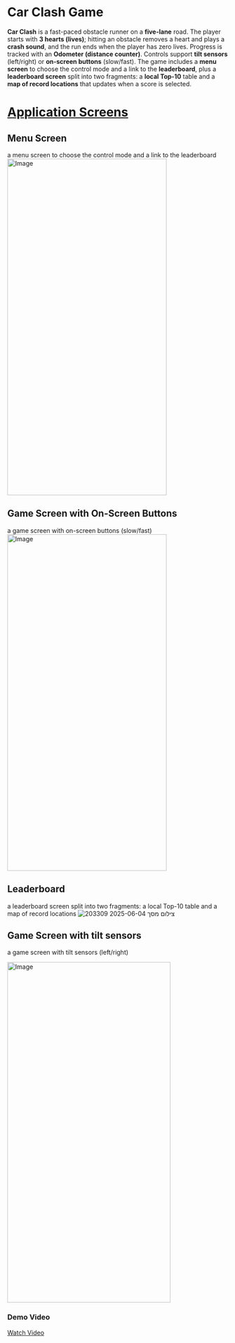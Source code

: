 # Car Clash Game

**Car Clash** is a fast-paced obstacle runner on a **five-lane** road. The player starts with **3 hearts (lives)**; hitting an obstacle removes a heart and plays a **crash sound**, and the run ends when the player has zero lives. Progress is tracked with an **Odometer (distance counter)**. Controls support **tilt sensors** (left/right) or **on-screen buttons** (slow/fast). The game includes a **menu screen** to choose the control mode and a link to the **leaderboard**, plus a **leaderboard screen** split into two fragments: a **local Top-10** table and a **map of record locations** that updates when a score is selected.

<h1><u>Application Screens</u></h1>

## Menu Screen
a menu screen to choose the control mode and a link to the leaderboard
<img width="363" height="767" alt="Image" src="https://github.com/user-attachments/assets/4cf5a537-171b-4814-8548-14874b9d7dcf" />

## Game Screen with On-Screen Buttons
a game screen with on-screen buttons (slow/fast)
<img width="363" height="767" alt="Image" src="https://github.com/user-attachments/assets/ad672537-42f9-4c3e-93dc-784e5543dca0" />

## Leaderboard 
a leaderboard screen split into two fragments: a local Top-10 table and a map of record locations
![צילום מסך 2025-06-04 203309](https://github.com/user-attachments/assets/ce347c42-a0f1-45f4-8949-b35fee18bbf8)
## Game Screen with tilt sensors
a game screen with tilt sensors (left/right)

<img width="372" height="776" alt="Image" src="https://github.com/user-attachments/assets/dc8989f1-416e-497f-a953-c6d9a99defae" />

### Demo Video
[Watch Video](https://drive.google.com/file/d/1rGNpggwnppfMD39CPU_amjSGHTqY8JfJ/view?usp=drive_link)













